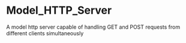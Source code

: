 # Model_HTTP_Server
A model http server capable of handling GET and POST requests from different clients simultaneously
